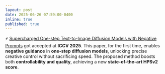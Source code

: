 ```yaml
---
layout: post
date: 2025-06-26 07:59:00-0400
inline: true
published: true
---
```


⚡ <a href="https://arxiv.org/abs/2412.02687">Supercharged One-step Text-to-Image Diffusion Models with Negative Prompts</a> got accepted at <strong>ICCV 2025</strong>. This paper, for the first time, enables **negative guidance** in **one-step diffusion models**, unlocking precise creative control without sacrificing speed. The proposed method boosts both **controllability and quality**, achieving a new **state-of-the-art HPSv2 score**.

